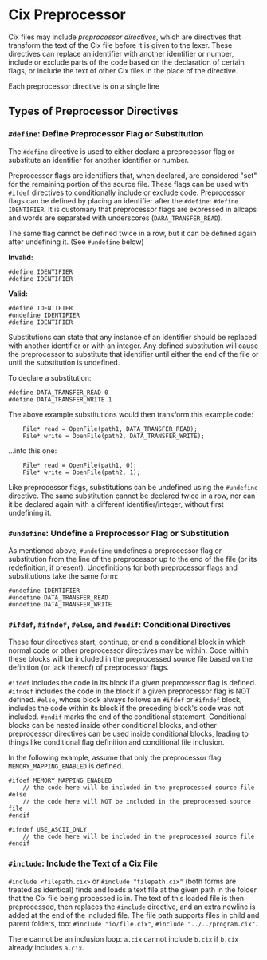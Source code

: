 # Cix Preprocessor
Cix files may include *preprocessor directives*, which are directives that transform the text of the Cix file before it is given to the lexer. These directives can replace an identifier with another identifier or number, include or exclude parts of the code based on the declaration of certain flags, or include the text of other Cix files in the place of the directive.

Each preprocessor directive is on a single line

## Types of Preprocessor Directives
### `#define`: Define Preprocessor Flag or Substitution
The `#define` directive is used to either declare a preprocessor flag or substitute an identifier for another identifier or number.

Preprocessor flags are identifiers that, when declared, are considered "set" for the remaining portion of the source file. These flags can be used with `#ifdef` directives to conditionally include or exclude code. Preprocessor flags can be defined by placing an identifier after the `#define`: `#define IDENTIFIER`. It is customary that preprocessor flags are expressed in allcaps and words are separated with underscores (`DARA_TRANSFER_READ`).

The same flag cannot be defined twice in a row, but it can be defined again after undefining it. (See `#undefine` below)

**Invalid:**
```
#define IDENTIFIER
#define IDENTIFIER
```

**Valid:**
```
#define IDENTIFIER
#undefine IDENTIFIER
#define IDENTIFIER		
```

Substitutions can state that any instance of an identifier should be replaced with another identifier or with an integer. Any defined substitution will cause the preprocessor to substitute that identifier until either the end of the file or until the substitution is undefined.

To declare a substitution:
```
#define DATA_TRANSFER_READ 0
#define DATA_TRANSFER_WRITE 1
```

The above example substitutions would then transform this example code:
```
	File* read = OpenFile(path1, DATA_TRANSFER_READ);
	File* write = OpenFile(path2, DATA_TRANSFER_WRITE);
```

...into this one:
```
	File* read = OpenFile(path1, 0);
	File* write = OpenFile(path2, 1);
```

Like preprocessor flags, substitutions can be undefined using the `#undefine` directive. The same substitution cannot be declared twice in a row, nor can it be declared again with a different identifier/integer, without first undefining it.

### `#undefine`: Undefine a Preprocessor Flag or Substitution
As mentioned above, `#undefine` undefines a preprocessor flag or substitution from the line of the preprocessor up to the end of the file (or its redefinition, if present). Undefinitions for both preprocessor flags and substitutions take the same form:

```
#undefine IDENTIFIER
#undefine DATA_TRANSFER_READ
#undefine DATA_TRANSFER_WRITE
```

### `#ifdef`, `#ifndef`, `#else`, and `#endif`: Conditional Directives
These four directives start, continue, or end a conditional block in which normal code or other preprocessor directives may be within. Code within these blocks will be included in the preprocessed source file based on the definition (or lack thereof) of preprocessor flags.

`#ifdef` includes the code in its block if a given preprocessor flag is defined. `#ifndef` includes the code in the block if a given preprocessor flag is NOT defined. `#else`, whose block always follows an `#ifdef` or `#ifndef` block, includes the code within its block if the preceding block's code was not included. `#endif` marks the end of the conditional statement. Conditional blocks can be nested inside other conditional blocks, and other preprocessor directives can be used inside conditional blocks, leading to things like conditional flag definition and conditional file inclusion.

In the following example, assume that only the preprocessor flag `MEMORY_MAPPING_ENABLED` is defined.

```
#ifdef MEMORY_MAPPING_ENABLED
	// the code here will be included in the preprocessed source file
#else
	// the code here will NOT be included in the preprocessed source file
#endif

#ifndef USE_ASCII_ONLY
	// the code here will be included in the preprocessed source file
#endif
```

### `#include`: Include the Text of a Cix File
`#include <filepath.cix>` or `#include "filepath.cix"` (both forms are treated as identical) finds and loads a text file at the given path in the folder that the Cix file being processed is in. The text of this loaded file is then preprocessed, then replaces the `#include` directive, and an extra newline is added at the end of the included file. The file path supports files in child and parent folders, too: `#include "io/file.cix"`, `#include "../../program.cix"`.

There cannot be an inclusion loop: `a.cix` cannot include `b.cix` if `b.cix` already includes `a.cix`.